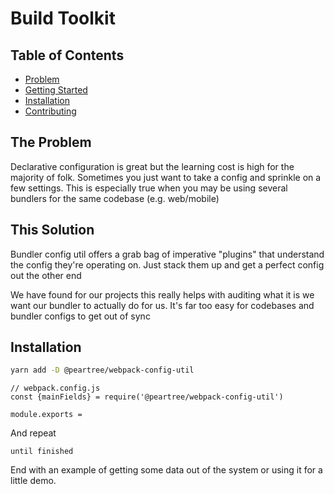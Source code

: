 # Build Toolkit

## Table of Contents
+ [Problem](#problem)
+ [Getting Started](#solution)
+ [Installation](#installation)
+ [Contributing](../CONTRIBUTING.md)

## The Problem <a name = "problem"></a>

Declarative configuration is great but the learning cost is high for the majority of folk. Sometimes
you just want to take a config and sprinkle on a few settings. This is especially true when
you may be using several bundlers for the same codebase (e.g. web/mobile)

## This Solution <a name = "solution"></a>

Bundler config util offers a grab bag of imperative "plugins" that understand the config
they're operating on. Just stack them up and get a perfect config out the other end

We have found for our projects this really helps with auditing what it is we want our
bundler to actually do for us. It's far too easy for codebases and bundler configs to get
out of sync


## Installation <a name = "installation"></a>

```bash
yarn add -D @peartree/webpack-config-util
```

```
// webpack.config.js
const {mainFields} = require('@peartree/webpack-config-util')

module.exports =
```

And repeat

```
until finished
```

End with an example of getting some data out of the system or using it for a little demo.
